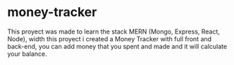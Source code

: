 # money-tracker

This proyect was made to learn the stack MERN (Mongo, Express, React, Node), width this proyect i created a Money Tracker with full front and back-end, you can add money that you spent and made and it will calculate your balance. 
